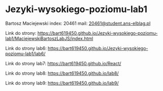 # Jezyki-wysokiego-poziomu-lab1
Bartosz Maciejewski
index: 20461
mail: 20461@student.ans-elblag.pl

Link do strony:
https://bart619450.github.io/Jezyki-wysokiego-poziomu-lab1/MaciejewskiBartoszLabJS/index.html

Link do strony lab6:
https://bart619450.github.io/Jezyki-wysokiego-poziomu-lab1/lab6/

Link do strony lab7:
https://bart619450.github.io/React/

Link do strony lab8:
https://bart619450.github.io/lab8/

Link do strony lab9:
https://bart619450.github.io/lab9/
